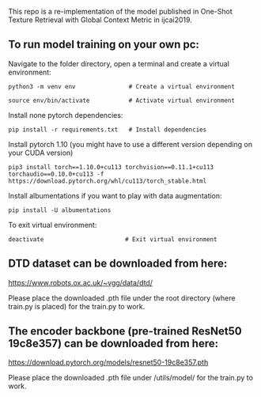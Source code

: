 This repo is a re-implementation of the model published in One-Shot Texture Retrieval with Global Context Metric in ijcai2019.


## To run model training on your own pc:

Navigate to the folder directory, open a terminal and create a virtual environment:
```
python3 -m venv env               # Create a virtual environment

source env/bin/activate           # Activate virtual environment
```
Install none pytorch dependencies:
```
pip install -r requirements.txt   # Install dependencies
```
Install pytorch 1.10 (you might have to use a different version depending on your CUDA version)
```
pip3 install torch==1.10.0+cu113 torchvision==0.11.1+cu113 torchaudio==0.10.0+cu113 -f https://download.pytorch.org/whl/cu113/torch_stable.html
```
Install albumentations if you want to play with data augmentation:
```
pip install -U albumentations
```
To exit virtual environment:
```
deactivate                       # Exit virtual environment
```

## DTD dataset can be downloaded from here:
https://www.robots.ox.ac.uk/~vgg/data/dtd/

Please place the downloaded .pth file under the root directory (where train.py is placed) for the train.py to work.

## The encoder backbone (pre-trained ResNet50 19c8e357) can be downloaded from here:
https://download.pytorch.org/models/resnet50-19c8e357.pth

Please place the downloaded .pth file under /utils/model/ for the train.py to work.
